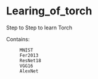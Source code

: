# Learing_of_torch
Step to Step to learn Torch  

Contains:  

         MNIST  
         Fer2013  
         ResNet18  
         VGG16  
         AlexNet
